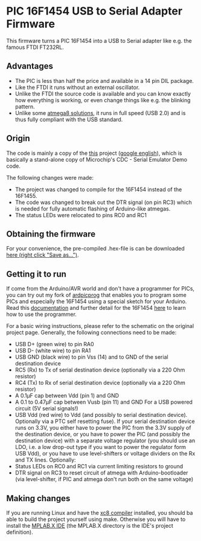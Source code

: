 ﻿PIC 16F1454 USB to Serial Adapter Firmware
==========================================

This firmware turns a PIC 16F1454 into a USB to Serial adapter like e.g. the famous FTDI FT232RL.

## Advantages
* The PIC is less than half the price and available in a 14 pin DIL package.
* Like the FTDI it runs without an external oscillator.
* Unlike the FTDI the source code is available and you can know exactly how everything is working, or even change things like e.g. the blinking pattern.
* Unlike some [atmega8 solutions](http://www.recursion.jp/avrcdc/), it runs in full speed (USB 2.0) and is thus fully compliant with the USB standard.

## Origin
The code is mainly a copy of the [this](http://sky.geocities.jp/home_iwamoto/P16F145x/P16_L03.htm) project ([google english](http://translate.google.de/translate?hl=de&sl=ja&u=http://sky.geocities.jp/home_iwamoto/P16F145x/P16_L03.htm&prev=search)),
which is basically a stand-alone copy of Microchip's  CDC - Serial Emulator Demo code.

The following changes were made:
* The project was changed to compile for the 16F1454 instead of the 16F1455.
* The code was changed to break out the DTR signal (on pin RC3) which is needed for fully automatic flashing of Arduino-like atmegas.
* The status LEDs were relocated to pins RC0 and RC1

## Obtaining the firmware
For your convenience, the pre-compiled .hex-file is can be downloaded [here (right click "Save as...")](https://raw.githubusercontent.com/jgeisler0303/PIC16F1454_USB2Serial/master/PIC16F1454_USB2Serial.hex).

## Getting it to run
If come from the Arduino/AVR world and don't have a programmer for PICs, you can try out my fork of [ardpicprog](https://github.com/jgeisler0303/ardpicprog) that enables you to program some PICs and especially the 16F1454 using a special sketch for your Arduino.
Read this [documentation](http://rweather.github.io/ardpicprog/) and further detail for the 16F1454 [here](https://github.com/jgeisler0303/ardpicprog#support-for-16f14545559-added-by-jgeisler0303) to learn how to use the programmer.

For a basic wiring instructions, please refer to the schematic on the original project page.
Generally, the following connections need to be made:
* USB D+ (green wire) to pin RA0
* USB D- (white wire) to pin RA1
* USB GND (black wire) to pin Vss (14) and to GND of the serial destination device
* RC5 (Rx) to Tx of serial destination device (optionally via a 220 Ohm resistor)
* RC4 (Tx) to Rx of serial destination device (optionally via a 220 Ohm resistor)
* A 0.1µF cap between Vdd (pin 1) and GND
* A 0.1 to 0.47µF cap between Vusb (pin 11) and GND
For a USB powered circuit (5V serial signals!)
* USB Vdd (red wire) to Vdd (and possibly to serial destination device). Optionally via a PTC self resetting fuse).
  If your serial destination device runs on 3.3V, you either have to power the PIC from the 3.3V supply of the destination device, or you have to power the PIC (and possibly the destination device) with a separate voltage regulator (you should use an LDO, i.e. a low drop-out type if you want to power the regulator form USB Vdd), or you have to use level-shifters or voltage dividers on the Rx and TX lines.
Optionally:
* Status LEDs on RC0 and RC1 via current limiting resistors to ground
* DTR signal on RC3 to reset circuit of atmega with Arduino-bootloader (via level-shifter, if PIC and atmega don't run both on the same voltage)

## Making changes
If you are running Linux and have the [xc8 compiler](http://www.microchip.com/pagehandler/en_us/devtools/mplabxc/) installed, you should ba able to build the project yourself using make.
Otherwise you will have to install the [MPLAB.X IDE](http://www.microchip.com/pagehandler/en-us/family/mplabx/home.html) (the MPLAB.X directory is the IDE's project definition).

